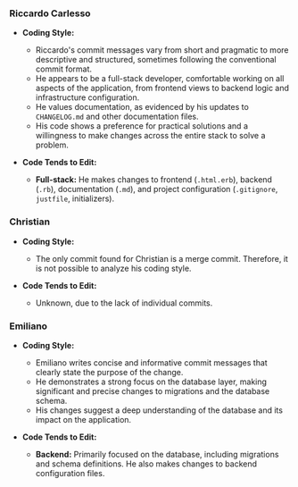 ### Riccardo Carlesso

*   **Coding Style:**
    *   Riccardo's commit messages vary from short and pragmatic to more descriptive and structured, sometimes following the conventional commit format.
    *   He appears to be a full-stack developer, comfortable working on all aspects of the application, from frontend views to backend logic and infrastructure configuration.
    *   He values documentation, as evidenced by his updates to `CHANGELOG.md` and other documentation files.
    *   His code shows a preference for practical solutions and a willingness to make changes across the entire stack to solve a problem.

*   **Code Tends to Edit:**
    *   **Full-stack:** He makes changes to frontend (`.html.erb`), backend (`.rb`), documentation (`.md`), and project configuration (`.gitignore`, `justfile`, initializers).

### Christian

*   **Coding Style:**
    *   The only commit found for Christian is a merge commit. Therefore, it is not possible to analyze his coding style.

*   **Code Tends to Edit:**
    *   Unknown, due to the lack of individual commits.

### Emiliano

*   **Coding Style:**
    *   Emiliano writes concise and informative commit messages that clearly state the purpose of the change.
    *   He demonstrates a strong focus on the database layer, making significant and precise changes to migrations and the database schema.
    *   His changes suggest a deep understanding of the database and its impact on the application.

*   **Code Tends to Edit:**
    *   **Backend:** Primarily focused on the database, including migrations and schema definitions. He also makes changes to backend configuration files.
